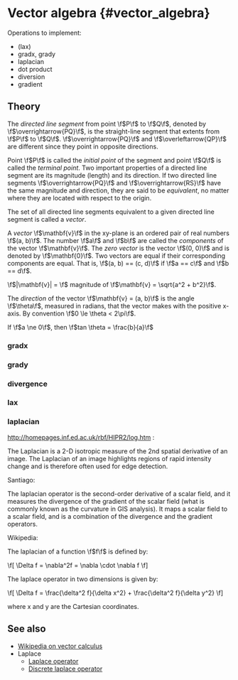 Vector algebra  {#vector_algebra}
==============

Operations to implement:

- (lax)
- gradx, grady
- laplacian
- dot product
- diversion
- gradient


Theory
------
The *directed line segment* from point \f$P\f$ to \f$Q\f$, denoted by \f$\overrightarrow{PQ}\f$, is the straight-line segment that extents from \f$P\f$ to \f$Q\f$. \f$\overrightarrow{PQ}\f$ and \f$\overleftarrow{QP}\f$ are different since they point in opposite directions.

Point \f$P\f$ is called the *initial point* of the segment and point \f$Q\f$ is called the *terminal point*. Two important properties of a directed line segment are its magnitude (length) and its direction. If two directed line segments \f$\overrightarrow{PQ}\f$ and \f$\overrightarrow{RS}\f$ have the same magnitude and direction, they are said to be *equivalent*, no matter where they are located with respect to the origin.

The set of all directed line segments equivalent to a given directed line segment is called a *vector*.

A *vector* \f$\mathbf{v}\f$ in the xy-plane is an ordered pair of real numbers \f$(a, b)\f$. The number \f$a\f$ and \f$b\f$ are called the *components* of the vector \f$\mathbf{v}\f$. The *zero vector* is the vector \f$(0, 0)\f$ and is denoted by \f$\mathbf{0}\f$. Two vectors are equal if their corresponding components are equal. That is, \f$(a, b) == (c, d)\f$ if \f$a == c\f$ and \f$b == d\f$.

\f$|\mathbf{v}| = \f$ magnitude of \f$\mathbf{v} = \sqrt{a^2 + b^2}\f$.

The *direction* of the vector \f$\mathbf{v} = (a, b)\f$ is the angle \f$\theta\f$, measured in radians, that the vector makes with the positive x-axis. By convention \f$0 \le \theta < 2\pi\f$.

If \f$a \ne 0\f$, then \f$tan \theta = \frac{b}{a}\f$


### gradx ###

### grady ###

### divergence ###

### lax ###

### laplacian ###

http://homepages.inf.ed.ac.uk/rbf/HIPR2/log.htm :

The Laplacian is a 2-D isotropic measure of the 2nd spatial derivative of an image. The Laplacian of an image highlights regions of rapid intensity change and is therefore often used for edge detection.

Santiago:

The laplacian operator is the second-order derivative of a scalar field, and it measures the divergence of the gradient of the scalar field (what is commonly known as the curvature in GIS analysis). It maps a scalar field to a scalar field, and is a combination of the divergence and the gradient operators.

Wikipedia:

The laplacian of a function \f$f\f$ is defined by:

\f[
    \Delta f = \nabla^2f = \nabla \cdot \nabla f
\f]

The laplace operator in two dimensions is given by:

\f[
    \Delta f = \frac{\delta^2 f}{\delta x^2} + \frac{\delta^2 f}{\delta y^2}
\f]

where x and y are the Cartesian coordinates.


See also
--------
- [Wikipedia on vector calculus](https://en.wikipedia.org/wiki/Vector_calculus)
- Laplace
    - [Laplace operator](http://en.wikipedia.org/wiki/Laplace_operator)
    - [Discrete laplace operator](http://en.wikipedia.org/wiki/Discrete_Laplace_operator)
